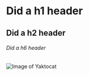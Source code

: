 # Did a h1 header
## Did a h2 header
###### Did a h6 header
![Image of Yaktocat](https://octodex.github.com/images/yaktocat.png)
